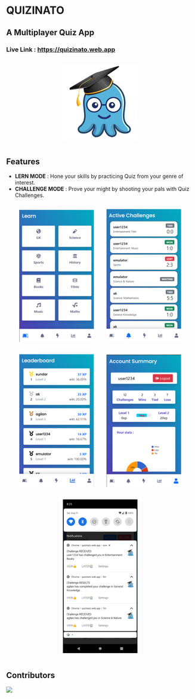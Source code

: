 # QUIZINATO
## A Multiplayer Quiz App
### Live Link : https://quizinato.web.app

<p align="center">
<img src="public\icons\icon_512x512.png" width=200 style="margin:15px">
</p>

## Features
* **LERN MODE** : Hone your skills by practicing Quiz from your genre of interest.
* **CHALLENGE MODE** : Prove your might by shooting your pals with Quiz Challenges.

<p align="center">
<img src="screenshots\1.png" width=200 style="margin:15px">
<img src="screenshots\2.png" width=200 style="margin:15px">
<img src="screenshots\3.png" width=200 style="margin:15px">
<img src="screenshots\4.png" width=200 style="margin:15px"><br>
<img src="screenshots\5.png" width=200 style="margin:15px">
</p>

## Contributors
<a href="https://github.com/3-bro-grammers/Quizz_app/graphs/contributors">
  <img src="https://contrib.rocks/image?repo=3-bro-grammers/Quizz_app" />
</a>
